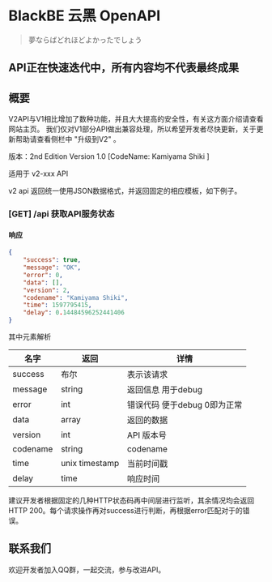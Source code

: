 # BlackBE 云黑 OpenAPI

> 夢ならばどれほどよかったでしょう 

## **API正在快速迭代中，所有内容均不代表最终成果**

## 概要

V2API与V1相比增加了数种功能，并且大大提高的安全性，有关这方面介绍请查看网站主页。
我们仅对V1部分API做出兼容处理，所以希望开发者尽快更新，关于更新帮助请查看侧栏中 "升级到V2" 。

版本：2nd Edition Version 1.0 [CodeName: Kamiyama Shiki ]

适用于 v2-xxx API

v2 api 返回统一使用JSON数据格式，并返回固定的相应模板，如下例子。


### [GET] /api 获取API服务状态

#### 响应
```json
{
    "success": true,
    "message": "OK",
    "error": 0,
    "data": [],
    "version": 2,
    "codename": "Kamiyama Shiki",
    "time": 1597795415,
    "delay": 0.14484596252441406
}
```

其中元素解析

|  名字   | 返回 |  详情   |  
|  ----  | ----  | ----  |
| success  | 布尔 | 表示该请求 |
| message  | string | 返回信息 用于debug |
| error | int | 错误代码 便于debug 0即为正常 |
| data | array | 返回的数据 |
| version | int | API 版本号 |
| codename | string | codename |
| time | unix timestamp | 当前时间戳 |
| delay | time | 响应时间 | 

建议开发者根据固定的几种HTTP状态码再中间层进行监听，其余情况均会返回HTTP 200。每个请求操作再对success进行判断，再根据error匹配对于的错误。

## 联系我们
欢迎开发者加入QQ群，一起交流，参与改进API。